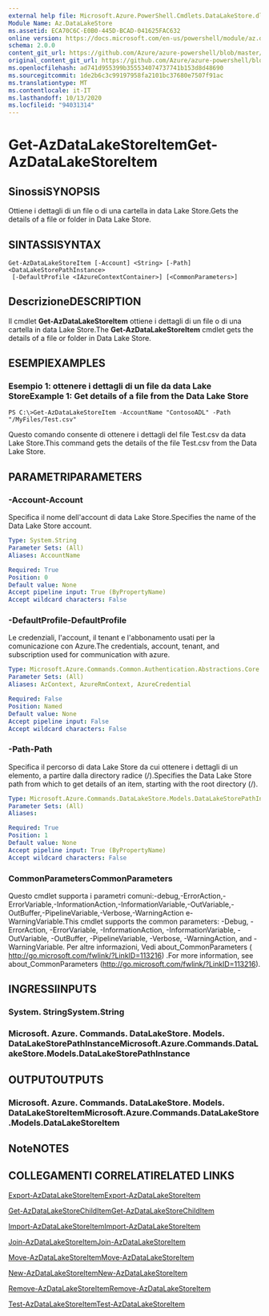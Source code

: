 ```yaml
---
external help file: Microsoft.Azure.PowerShell.Cmdlets.DataLakeStore.dll-Help.xml
Module Name: Az.DataLakeStore
ms.assetid: ECA70C6C-E0B0-445D-BCAD-041625FAC632
online version: https://docs.microsoft.com/en-us/powershell/module/az.datalakestore/get-azdatalakestoreitem
schema: 2.0.0
content_git_url: https://github.com/Azure/azure-powershell/blob/master/src/DataLakeStore/DataLakeStore/help/Get-AzDataLakeStoreItem.md
original_content_git_url: https://github.com/Azure/azure-powershell/blob/master/src/DataLakeStore/DataLakeStore/help/Get-AzDataLakeStoreItem.md
ms.openlocfilehash: ad741d955399b355534074737741b153d8d48690
ms.sourcegitcommit: 1de2b6c3c99197958fa2101bc37680e7507f91ac
ms.translationtype: MT
ms.contentlocale: it-IT
ms.lasthandoff: 10/13/2020
ms.locfileid: "94031314"
---
```

# <span data-ttu-id="980e7-101">Get-AzDataLakeStoreItem</span><span class="sxs-lookup"><span data-stu-id="980e7-101">Get-AzDataLakeStoreItem</span></span>

## <span data-ttu-id="980e7-102">Sinossi</span><span class="sxs-lookup"><span data-stu-id="980e7-102">SYNOPSIS</span></span>
<span data-ttu-id="980e7-103">Ottiene i dettagli di un file o di una cartella in data Lake Store.</span><span class="sxs-lookup"><span data-stu-id="980e7-103">Gets the details of a file or folder in Data Lake Store.</span></span>

## <span data-ttu-id="980e7-104">SINTASSI</span><span class="sxs-lookup"><span data-stu-id="980e7-104">SYNTAX</span></span>

```
Get-AzDataLakeStoreItem [-Account] <String> [-Path] <DataLakeStorePathInstance>
 [-DefaultProfile <IAzureContextContainer>] [<CommonParameters>]
```

## <span data-ttu-id="980e7-105">Descrizione</span><span class="sxs-lookup"><span data-stu-id="980e7-105">DESCRIPTION</span></span>
<span data-ttu-id="980e7-106">Il cmdlet **Get-AzDataLakeStoreItem** ottiene i dettagli di un file o di una cartella in data Lake Store.</span><span class="sxs-lookup"><span data-stu-id="980e7-106">The **Get-AzDataLakeStoreItem** cmdlet gets the details of a file or folder in Data Lake Store.</span></span>

## <span data-ttu-id="980e7-107">ESEMPI</span><span class="sxs-lookup"><span data-stu-id="980e7-107">EXAMPLES</span></span>

### <span data-ttu-id="980e7-108">Esempio 1: ottenere i dettagli di un file da data Lake Store</span><span class="sxs-lookup"><span data-stu-id="980e7-108">Example 1: Get details of a file from the Data Lake Store</span></span>
```
PS C:\>Get-AzDataLakeStoreItem -AccountName "ContosoADL" -Path "/MyFiles/Test.csv"
```

<span data-ttu-id="980e7-109">Questo comando consente di ottenere i dettagli del file Test.csv da data Lake Store.</span><span class="sxs-lookup"><span data-stu-id="980e7-109">This command gets the details of the file Test.csv from the Data Lake Store.</span></span>

## <span data-ttu-id="980e7-110">PARAMETRI</span><span class="sxs-lookup"><span data-stu-id="980e7-110">PARAMETERS</span></span>

### <span data-ttu-id="980e7-111">-Account</span><span class="sxs-lookup"><span data-stu-id="980e7-111">-Account</span></span>
<span data-ttu-id="980e7-112">Specifica il nome dell'account di data Lake Store.</span><span class="sxs-lookup"><span data-stu-id="980e7-112">Specifies the name of the Data Lake Store account.</span></span>

```yaml
Type: System.String
Parameter Sets: (All)
Aliases: AccountName

Required: True
Position: 0
Default value: None
Accept pipeline input: True (ByPropertyName)
Accept wildcard characters: False
```

### <span data-ttu-id="980e7-113">-DefaultProfile</span><span class="sxs-lookup"><span data-stu-id="980e7-113">-DefaultProfile</span></span>
<span data-ttu-id="980e7-114">Le credenziali, l'account, il tenant e l'abbonamento usati per la comunicazione con Azure.</span><span class="sxs-lookup"><span data-stu-id="980e7-114">The credentials, account, tenant, and subscription used for communication with azure.</span></span>

```yaml
Type: Microsoft.Azure.Commands.Common.Authentication.Abstractions.Core.IAzureContextContainer
Parameter Sets: (All)
Aliases: AzContext, AzureRmContext, AzureCredential

Required: False
Position: Named
Default value: None
Accept pipeline input: False
Accept wildcard characters: False
```

### <span data-ttu-id="980e7-115">-Path</span><span class="sxs-lookup"><span data-stu-id="980e7-115">-Path</span></span>
<span data-ttu-id="980e7-116">Specifica il percorso di data Lake Store da cui ottenere i dettagli di un elemento, a partire dalla directory radice (/).</span><span class="sxs-lookup"><span data-stu-id="980e7-116">Specifies the Data Lake Store path from which to get details of an item, starting with the root directory (/).</span></span>

```yaml
Type: Microsoft.Azure.Commands.DataLakeStore.Models.DataLakeStorePathInstance
Parameter Sets: (All)
Aliases:

Required: True
Position: 1
Default value: None
Accept pipeline input: True (ByPropertyName)
Accept wildcard characters: False
```

### <span data-ttu-id="980e7-117">CommonParameters</span><span class="sxs-lookup"><span data-stu-id="980e7-117">CommonParameters</span></span>
<span data-ttu-id="980e7-118">Questo cmdlet supporta i parametri comuni:-debug,-ErrorAction,-ErrorVariable,-InformationAction,-InformationVariable,-OutVariable,-OutBuffer,-PipelineVariable,-Verbose,-WarningAction e-WarningVariable.</span><span class="sxs-lookup"><span data-stu-id="980e7-118">This cmdlet supports the common parameters: -Debug, -ErrorAction, -ErrorVariable, -InformationAction, -InformationVariable, -OutVariable, -OutBuffer, -PipelineVariable, -Verbose, -WarningAction, and -WarningVariable.</span></span> <span data-ttu-id="980e7-119">Per altre informazioni, Vedi about_CommonParameters ( http://go.microsoft.com/fwlink/?LinkID=113216) .</span><span class="sxs-lookup"><span data-stu-id="980e7-119">For more information, see about_CommonParameters (http://go.microsoft.com/fwlink/?LinkID=113216).</span></span>

## <span data-ttu-id="980e7-120">INGRESSI</span><span class="sxs-lookup"><span data-stu-id="980e7-120">INPUTS</span></span>

### <span data-ttu-id="980e7-121">System. String</span><span class="sxs-lookup"><span data-stu-id="980e7-121">System.String</span></span>

### <span data-ttu-id="980e7-122">Microsoft. Azure. Commands. DataLakeStore. Models. DataLakeStorePathInstance</span><span class="sxs-lookup"><span data-stu-id="980e7-122">Microsoft.Azure.Commands.DataLakeStore.Models.DataLakeStorePathInstance</span></span>

## <span data-ttu-id="980e7-123">OUTPUT</span><span class="sxs-lookup"><span data-stu-id="980e7-123">OUTPUTS</span></span>

### <span data-ttu-id="980e7-124">Microsoft. Azure. Commands. DataLakeStore. Models. DataLakeStoreItem</span><span class="sxs-lookup"><span data-stu-id="980e7-124">Microsoft.Azure.Commands.DataLakeStore.Models.DataLakeStoreItem</span></span>

## <span data-ttu-id="980e7-125">Note</span><span class="sxs-lookup"><span data-stu-id="980e7-125">NOTES</span></span>

## <span data-ttu-id="980e7-126">COLLEGAMENTI CORRELATI</span><span class="sxs-lookup"><span data-stu-id="980e7-126">RELATED LINKS</span></span>

[<span data-ttu-id="980e7-127">Export-AzDataLakeStoreItem</span><span class="sxs-lookup"><span data-stu-id="980e7-127">Export-AzDataLakeStoreItem</span></span>](./Export-AzDataLakeStoreItem.md)

[<span data-ttu-id="980e7-128">Get-AzDataLakeStoreChildItem</span><span class="sxs-lookup"><span data-stu-id="980e7-128">Get-AzDataLakeStoreChildItem</span></span>](./Get-AzDataLakeStoreChildItem.md)

[<span data-ttu-id="980e7-129">Import-AzDataLakeStoreItem</span><span class="sxs-lookup"><span data-stu-id="980e7-129">Import-AzDataLakeStoreItem</span></span>](./Import-AzDataLakeStoreItem.md)

[<span data-ttu-id="980e7-130">Join-AzDataLakeStoreItem</span><span class="sxs-lookup"><span data-stu-id="980e7-130">Join-AzDataLakeStoreItem</span></span>](./Join-AzDataLakeStoreItem.md)

[<span data-ttu-id="980e7-131">Move-AzDataLakeStoreItem</span><span class="sxs-lookup"><span data-stu-id="980e7-131">Move-AzDataLakeStoreItem</span></span>](./Move-AzDataLakeStoreItem.md)

[<span data-ttu-id="980e7-132">New-AzDataLakeStoreItem</span><span class="sxs-lookup"><span data-stu-id="980e7-132">New-AzDataLakeStoreItem</span></span>](./New-AzDataLakeStoreItem.md)

[<span data-ttu-id="980e7-133">Remove-AzDataLakeStoreItem</span><span class="sxs-lookup"><span data-stu-id="980e7-133">Remove-AzDataLakeStoreItem</span></span>](./Remove-AzDataLakeStoreItem.md)

[<span data-ttu-id="980e7-134">Test-AzDataLakeStoreItem</span><span class="sxs-lookup"><span data-stu-id="980e7-134">Test-AzDataLakeStoreItem</span></span>](./Test-AzDataLakeStoreItem.md)


